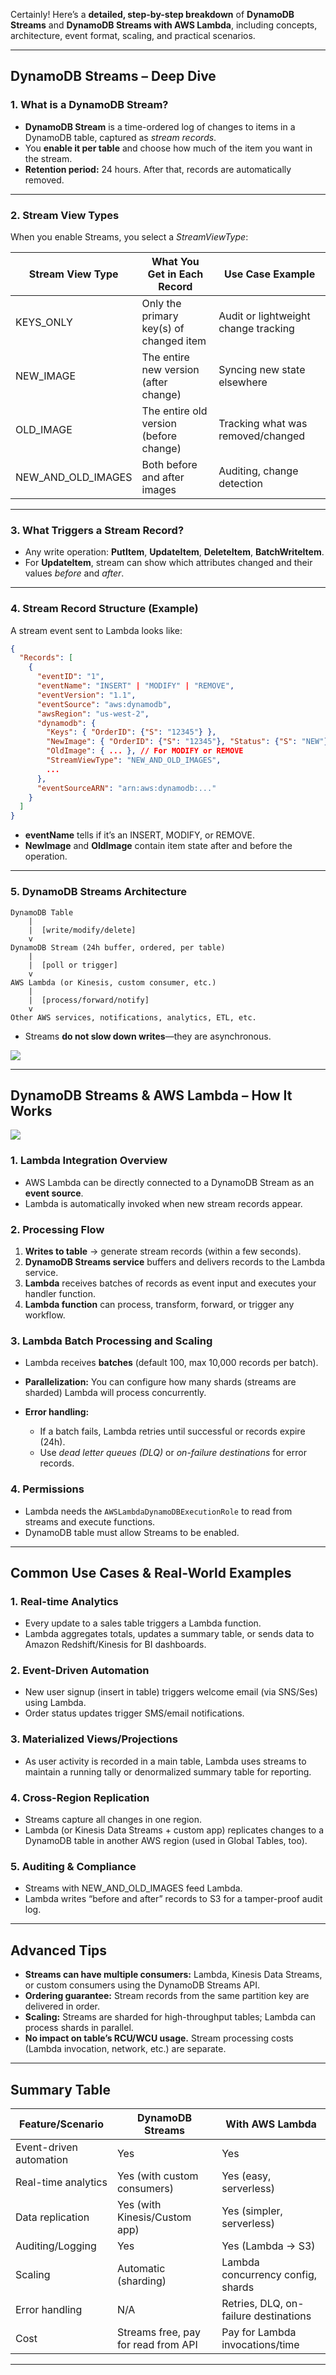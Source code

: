 Certainly! Here’s a **detailed, step-by-step breakdown** of **DynamoDB Streams** and **DynamoDB Streams with AWS Lambda**, including concepts, architecture, event format, scaling, and practical scenarios.

---

## **DynamoDB Streams – Deep Dive**

### **1. What is a DynamoDB Stream?**

* **DynamoDB Stream** is a time-ordered log of changes to items in a DynamoDB table, captured as *stream records*.
* You **enable it per table** and choose how much of the item you want in the stream.
* **Retention period:** 24 hours. After that, records are automatically removed.



---

### **2. Stream View Types**

When you enable Streams, you select a *StreamViewType*:

| Stream View Type      | What You Get in Each Record             | Use Case Example                     |
| --------------------- | --------------------------------------- | ------------------------------------ |
| KEYS\_ONLY            | Only the primary key(s) of changed item | Audit or lightweight change tracking |
| NEW\_IMAGE            | The entire new version (after change)   | Syncing new state elsewhere          |
| OLD\_IMAGE            | The entire old version (before change)  | Tracking what was removed/changed    |
| NEW\_AND\_OLD\_IMAGES | Both before and after images            | Auditing, change detection           |

---

### **3. What Triggers a Stream Record?**

* Any write operation: **PutItem**, **UpdateItem**, **DeleteItem**, **BatchWriteItem**.
* For **UpdateItem**, stream can show which attributes changed and their values *before* and *after*.

---

### **4. Stream Record Structure (Example)**

A stream event sent to Lambda looks like:

```json
{
  "Records": [
    {
      "eventID": "1",
      "eventName": "INSERT" | "MODIFY" | "REMOVE",
      "eventVersion": "1.1",
      "eventSource": "aws:dynamodb",
      "awsRegion": "us-west-2",
      "dynamodb": {
        "Keys": { "OrderID": {"S": "12345"} },
        "NewImage": { "OrderID": {"S": "12345"}, "Status": {"S": "NEW"} },
        "OldImage": { ... }, // For MODIFY or REMOVE
        "StreamViewType": "NEW_AND_OLD_IMAGES",
        ...
      },
      "eventSourceARN": "arn:aws:dynamodb:..."
    }
  ]
}
```

* **eventName** tells if it’s an INSERT, MODIFY, or REMOVE.
* **NewImage** and **OldImage** contain item state after and before the operation.

---

### **5. DynamoDB Streams Architecture**

```
DynamoDB Table
    |
    |  [write/modify/delete]
    v
DynamoDB Stream (24h buffer, ordered, per table)
    |
    |  [poll or trigger]
    v
AWS Lambda (or Kinesis, custom consumer, etc.)
    |
    |  [process/forward/notify]
    v
Other AWS services, notifications, analytics, ETL, etc.
```

* Streams **do not slow down writes**—they are asynchronous.

![](../resource/image_12.png)

---

## **DynamoDB Streams & AWS Lambda – How It Works**

![](../resource/image_13.png)

### **1. Lambda Integration Overview**

* AWS Lambda can be directly connected to a DynamoDB Stream as an **event source**.
* Lambda is automatically invoked when new stream records appear.

### **2. Processing Flow**

1. **Writes to table** → generate stream records (within a few seconds).
2. **DynamoDB Streams service** buffers and delivers records to the Lambda service.
3. **Lambda** receives batches of records as event input and executes your handler function.
4. **Lambda function** can process, transform, forward, or trigger any workflow.

### **3. Lambda Batch Processing and Scaling**

* Lambda receives **batches** (default 100, max 10,000 records per batch).
* **Parallelization:** You can configure how many shards (streams are sharded) Lambda will process concurrently.
* **Error handling:**

  * If a batch fails, Lambda retries until successful or records expire (24h).
  * Use *dead letter queues (DLQ)* or *on-failure destinations* for error records.

### **4. Permissions**

* Lambda needs the `AWSLambdaDynamoDBExecutionRole` to read from streams and execute functions.
* DynamoDB table must allow Streams to be enabled.

---

## **Common Use Cases & Real-World Examples**

### **1. Real-time Analytics**

* Every update to a sales table triggers a Lambda function.
* Lambda aggregates totals, updates a summary table, or sends data to Amazon Redshift/Kinesis for BI dashboards.

### **2. Event-Driven Automation**

* New user signup (insert in table) triggers welcome email (via SNS/Ses) using Lambda.
* Order status updates trigger SMS/email notifications.

### **3. Materialized Views/Projections**

* As user activity is recorded in a main table, Lambda uses streams to maintain a running tally or denormalized summary table for reporting.

### **4. Cross-Region Replication**

* Streams capture all changes in one region.
* Lambda (or Kinesis Data Streams + custom app) replicates changes to a DynamoDB table in another AWS region (used in Global Tables, too).

### **5. Auditing & Compliance**

* Streams with NEW\_AND\_OLD\_IMAGES feed Lambda.
* Lambda writes “before and after” records to S3 for a tamper-proof audit log.

---

## **Advanced Tips**

* **Streams can have multiple consumers:** Lambda, Kinesis Data Streams, or custom consumers using the DynamoDB Streams API.
* **Ordering guarantee:** Stream records from the same partition key are delivered in order.
* **Scaling:** Streams are sharded for high-throughput tables; Lambda can process shards in parallel.
* **No impact on table’s RCU/WCU usage.** Stream processing costs (Lambda invocation, network, etc.) are separate.

---

## **Summary Table**

| Feature/Scenario        | DynamoDB Streams                    | With AWS Lambda                       |
| ----------------------- | ----------------------------------- | ------------------------------------- |
| Event-driven automation | Yes                                 | Yes                                   |
| Real-time analytics     | Yes (with custom consumers)         | Yes (easy, serverless)                |
| Data replication        | Yes (with Kinesis/Custom app)       | Yes (simpler, serverless)             |
| Auditing/Logging        | Yes                                 | Yes (Lambda → S3)                     |
| Scaling                 | Automatic (sharding)                | Lambda concurrency config, shards     |
| Error handling          | N/A                                 | Retries, DLQ, on-failure destinations |
| Cost                    | Streams free, pay for read from API | Pay for Lambda invocations/time       |

---